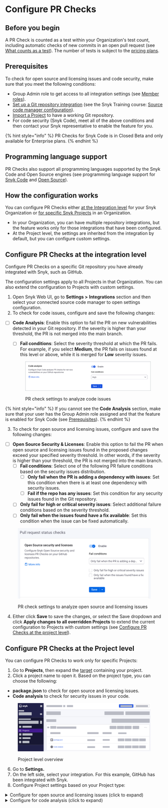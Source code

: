 # Configure PR Checks

## Before you begin

A PR Check is counted as a test within your Organization's test count, including automatic checks of new commits in an open pull request (see[ What counts as a test](https://support.snyk.io/hc/en-us/articles/360000925418-What-counts-as-a-test-)). The number of tests is subject to the [pricing plans](../../more-info/plans.md).

## Prerequisites

To check for open source and licensing issues and code security, make sure that you meet the following conditions:

* Group Admin role to get access to all integration settings (see [Member roles](../../snyk-admin/manage-users-and-permissions/member-roles.md)).
* [Set up a Git repository integration](../../integrations/git-repository-scm-integrations/) (see the Snyk Training course: [Source code manager configuration](https://training.snyk.io/learn/course/source-code-manager-configurations)).
* [Import a Project](../../getting-started/quickstart/import-a-project.md) to have a working Git repository.
* For code security (Snyk Code), meet all of the above conditions and then contact your Snyk representative to enable the feature for you.&#x20;

{% hint style="info" %}
PR Checks for Snyk Code is in Closed Beta and only available for Enterprise plans.
{% endhint %}

## Programming language support

PR Checks also support all programming languages supported by the Snyk Code and Open Source engines (see programming language support for [Snyk Code](../snyk-code/snyk-code-language-and-framework-support.md) and [Open Source](../snyk-open-source/snyk-open-source-supported-languages-and-package-managers/)).

## How the configuration works

You can configure PR Checks either [at the Integration level](configure-pr-checks.md#configure-pr-checks-at-the-integration-level) for your Snyk Organization or [for specific Snyk Projects](configure-pr-checks.md#configure-pr-checks-at-the-project-level) in an Organization.

* In your Organization, you can have multiple repository integrations, but the feature works only for those integrations that have been configured.
* At the Project level, the settings are inherited from the integration by default, but you can configure custom settings.

## Configure PR Checks at the integration level

Configure PR Checks on a specific Git repository you have already integrated with Snyk, such as GitHub.

The configuration settings apply to all Projects in that Organization. You can also extend the configuration to Projects with custom settings.

1. Open Snyk Web UI, go to **Settings >** **Integrations** section and then select your connected source code manager to open settings configuration.
2. To check for code issues, configure and save the following changes:

*   [ ] **Code Analysis**: Enable this option to fail the PR on new vulnerabilities detected in your Git repository. If the severity is higher than your threshold, the PR is not merged into the main branch.&#x20;

    * [ ] **Fail conditions**: Select the severity threshold at which the PR fails. For example, if you select **Medium**, the PR fails on issues found at this level or above, while it is merged for **Low** severity issues.

    <figure><img src="../../.gitbook/assets/enable analyze code.png" alt="PR check settings to analyze code issues."><figcaption><p>PR check settings to analyze code issues</p></figcaption></figure>

{% hint style="info" %}
If you cannot see the **Code Analysis** section, make sure that your user has the Group Admin role assigned and that the feature is enabled for Snyk Code (see [Prerequisites](configure-pr-checks.md#prerequisites)).
{% endhint %}

3. To check for open source and licensing issues, configure and save the following changes:

* [ ] **Open Source Security & Licenses**: Enable this option to fail the PR when open source and licensing issues found in the proposed changes exceed your specified severity threshold. In other words, if the severity is higher than your threshold, the PR is not merged into the main branch.
  * [ ] **Fail conditions**: Select one of the following PR failure conditions based on the security issues distribution.
    * [ ] **Only fail when the PR is adding a dependency with issues**: Set this condition when there is at least one dependency with security issues.
    * [ ] **Fail if the repo has any issues**: Set this condition for any security issues found in the Git repository.
  * [ ] **Only fail for high or critical severity issues**: Select additional failure conditions based on the severity threshold.
  * [ ] **Only fail when the issues found have a fix available**: Set this condition when the issue can be fixed automatically.

<figure><img src="../../.gitbook/assets/Screenshot 2023-04-28 at 12.06.13 (1).png" alt="Pull request check settings to analyze opena source and licensing issues." width="563"><figcaption><p>PR check settings to analyze open source and licensing issues</p></figcaption></figure>

4. Either click **Save** to save the changes, or select the Save dropdown and click **Apply changes to all overridden Projects** to extend the current configuration to Projects with custom settings (see [Configure PR Checks at the project level](configure-pr-checks.md#configure-pr-checks-at-the-project-level)).

## Configure PR Checks at the Project level

You can configure PR Checks to work only for specific Projects:

1. Go to **Projects**, then expand the [target](../../manage-issues/introduction-to-snyk-projects/#target) containing your project.
2. Click a project name to open it. Based on the project type, you can choose the following:

* **package.json** to check for open source and licensing issues.
* **Code analysis** to check for security issues in your code.

<figure><img src="../../.gitbook/assets/configure_pr_checks_project_level.png" alt="Project level overview."><figcaption><p>Project level overview</p></figcaption></figure>

6. Go to **Settings.**
7. On the left side, select your integration. For this example, GitHub has been integrated with Snyk.
8. Configure Project settings based on your Project type:

<details>

<summary>Configure for open source and licensing issues (click to expand)</summary>

1. In **Snyk test for pull request** select **Custom** to configure the settings.
2. Enable the option to fail the PR when open source and licensing issues found in the proposed changes exceed your specified severity threshold.
3. Configure the following settings:

* [ ] **Fail conditions**: Select one of the following PR failure conditions based on the security issues distribution.
  * [ ] **Only fail when the PR is adding a dependency with issues**: Set this condition when there is at least one dependency with security issues.
  * [ ] **Fail if the repo has any issues**: Set this condition for any security issues found in the Git repository.
* [ ] **Only fail for high or critical severity issues**: Select additional failure conditions based on the severity threshold.
* [ ] **Only fail when the issues found have a fix available**: Set this condition when the issue can be fixed automatically.

4. **Update Snyk pull request settings** to save changes.

</details>

<details>

<summary>Configure for code analysis (click to expand)</summary>

1. In **Snyk Code for pull request** select **Custom** to configure the settings.
2. Enable this option to fail the PR when the security issues found in the proposed changes exceed your specified severity threshold.
3. Configure the following settings:

* [ ] **Minimal severity to fail PR check**: Select the severity threshold at which the PR fails. For example, if you select **Medium**, the PR fails on issues found at this level or above, while it is merged for **Low** severity issues.

4. **Update Snyk pull request settings** to save changes.

</details>

###
